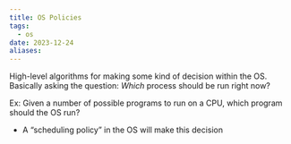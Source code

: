 ```yaml
---
title: OS Policies
tags:
  - os
date: 2023-12-24
aliases:
---
```

 
High-level algorithms for making some kind of decision within the OS.
Basically asking the question: *Which* process should be run right now?

Ex: Given a number of possible programs to run on a CPU, which program should the OS run?
- A “scheduling policy” in the OS will make this decision